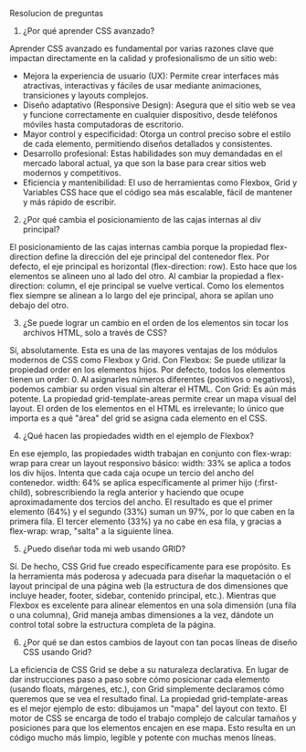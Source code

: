 Resolucion de preguntas

1. ¿Por qué aprender CSS avanzado?

Aprender CSS avanzado es fundamental por varias razones clave que impactan directamente en la calidad y profesionalismo de un sitio web:

- Mejora la experiencia de usuario (UX): Permite crear interfaces más atractivas, interactivas y fáciles de usar mediante animaciones, transiciones y layouts complejos.
- Diseño adaptativo (Responsive Design): Asegura que el sitio web se vea y funcione correctamente en cualquier dispositivo, desde teléfonos móviles hasta computadoras de escritorio.
- Mayor control y especificidad: Otorga un control preciso sobre el estilo de cada elemento, permitiendo diseños detallados y consistentes.
- Desarrollo profesional: Estas habilidades son muy demandadas en el mercado laboral actual, ya que son la base para crear sitios web modernos y competitivos.
- Eficiencia y mantenibilidad: El uso de herramientas como Flexbox, Grid y Variables CSS hace que el código sea más escalable, fácil de mantener y más rápido de escribir.

2. ¿Por qué cambia el posicionamiento de las cajas internas al div principal?
   
El posicionamiento de las cajas internas cambia porque la propiedad flex-direction define la dirección del eje principal del contenedor flex.
Por defecto, el eje principal es horizontal (flex-direction: row). Esto hace que los elementos se alineen uno al lado del otro.
Al cambiar la propiedad a flex-direction: column, el eje principal se vuelve vertical. Como los elementos flex siempre se alinean a lo largo del eje principal, ahora se apilan uno debajo del otro.

3. ¿Se puede lograr un cambio en el orden de los elementos sin tocar los archivos HTML, solo a través de CSS?
 
Sí, absolutamente. Esta es una de las mayores ventajas de los módulos modernos de CSS como Flexbox y Grid.
Con Flexbox: Se puede utilizar la propiedad order en los elementos hijos. Por defecto, todos los elementos tienen un order: 0. Al asignarles números diferentes (positivos o negativos), podemos cambiar su orden visual sin alterar el HTML.
Con Grid: Es aún más potente. La propiedad grid-template-areas permite crear un mapa visual del layout. El orden de los elementos en el HTML es irrelevante; lo único que importa es a qué "área" del grid se asigna cada elemento en el CSS.

4. ¿Qué hacen las propiedades width en el ejemplo de Flexbox?

En ese ejemplo, las propiedades width trabajan en conjunto con flex-wrap: wrap para crear un layout responsivo básico:
width: 33% se aplica a todos los div hijos. Intenta que cada caja ocupe un tercio del ancho del contenedor.
width: 64% se aplica específicamente al primer hijo (:first-child), sobrescribiendo la regla anterior y haciendo que ocupe aproximadamente dos tercios del ancho.
El resultado es que el primer elemento (64%) y el segundo (33%) suman un 97%, por lo que caben en la primera fila. El tercer elemento (33%) ya no cabe en esa fila, y gracias a flex-wrap: wrap, "salta" a la siguiente línea.

5. ¿Puedo diseñar toda mi web usando GRID?

Sí. De hecho, CSS Grid fue creado específicamente para ese propósito. Es la herramienta más poderosa y adecuada para diseñar la maquetación o el layout principal de una página web (la estructura de dos dimensiones que incluye header, footer, sidebar, contenido principal, etc.).
Mientras que Flexbox es excelente para alinear elementos en una sola dimensión (una fila o una columna), Grid maneja ambas dimensiones a la vez, dándote un control total sobre la estructura completa de la página.

6. ¿Por qué se dan estos cambios de layout con tan pocas líneas de diseño CSS usando Grid?

La eficiencia de CSS Grid se debe a su naturaleza declarativa. En lugar de dar instrucciones paso a paso sobre cómo posicionar cada elemento (usando floats, márgenes, etc.), con Grid simplemente declaramos cómo queremos que se vea el resultado final.
La propiedad grid-template-areas es el mejor ejemplo de esto: dibujamos un "mapa" del layout con texto. El motor de CSS se encarga de todo el trabajo complejo de calcular tamaños y posiciones para que los elementos encajen en ese mapa. Esto resulta en un código mucho más limpio, legible y potente con muchas menos líneas.                                      
